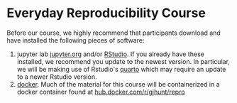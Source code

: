 # Everyday Reproducibility Course

Before our course, we highly recommend that participants download and have installed the following pieces of software: 

1. jupyter lab [jupyter.org](https://jupyter.org) and/or [RStudio](https://posit.co/downloads/). If you already have these installed, we recommend you update to the newest version. In particular, we will be making use of Rstudio's [quarto](https://quarto.org) which may require an update to a newer Rstudio version. 
2. [docker](https://www.docker.com). Much of the material for this course will be containerized in a docker container found at [hub.docker.com/r/gjhunt/repro](https://hub.docker.com/r/gjhunt/repro)


